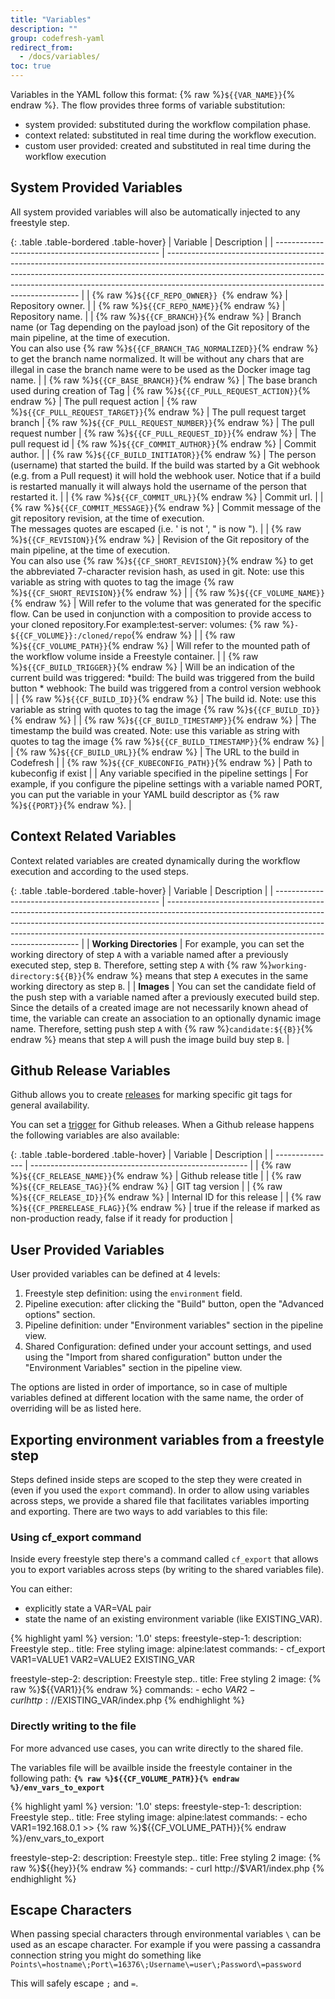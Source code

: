 ```yaml
---
title: "Variables"
description: ""
group: codefresh-yaml
redirect_from:
  - /docs/variables/
toc: true
---
```

Variables in the YAML follow this format: {% raw %}`${{VAR_NAME}}`{% endraw %}.
The flow provides three forms of variable substitution:
- system provided: substituted during the workflow compilation phase.
- context related: substituted in real time during the workflow execution.
- custom user provided: created and substituted in real time during the workflow execution

## System Provided Variables

All system provided variables will also be automatically injected to any freestyle step.

{: .table .table-bordered .table-hover}
| Variable                                          | Description                                                                                                                                                                                                                                                                                        |
| ------------------------------------------------- | -------------------------------------------------------------------------------------------------------------------------------------------------------------------------------------------------------------------------------------------------------------------------------------------------- |
| {% raw %}`${{CF_REPO_OWNER}} `{% endraw %}        | Repository owner.                                                                                                                                                                                                          |
| {% raw %}`${{CF_REPO_NAME}}`{% endraw %}          | Repository name. |
| {% raw %}`${{CF_BRANCH}}`{% endraw %}             | Branch name (or Tag depending on the payload json) of the Git repository of the main pipeline, at the time of execution. <br/>You can also use {% raw %}`${{CF_BRANCH_TAG_NORMALIZED}}`{% endraw %} to get the branch name normalized. It will be without any chars that are illegal in case the branch name were to be used as the Docker image tag name. |
| {% raw %}`${{CF_BASE_BRANCH}}`{% endraw %}      | The base branch used during creation of Tag
| {% raw %}`${{CF_PULL_REQUEST_ACTION}}`{% endraw %}      | The pull request action
| {% raw %}`${{CF_PULL_REQUEST_TARGET}}`{% endraw %}      | The pull request target branch
| {% raw %}`${{CF_PULL_REQUEST_NUMBER}}`{% endraw %}      | The pull request number
| {% raw %}`${{CF_PULL_REQUEST_ID}}`{% endraw %}      | The pull request id
| {% raw %}`${{CF_COMMIT_AUTHOR}}`{% endraw %}      | Commit author.                                                                                                                                                                                                                                                                                    |
| {% raw %}`${{CF_BUILD_INITIATOR}}`{% endraw %}      | The person (username) that started the build. If the build was started by a Git webhook (e.g. from a Pull request) it will hold the webhook user. Notice that if a build is restarted manually it will always hold the username of the person that restarted it.                                                                                                                                                                                                                                                                                    |
| {% raw %}`${{CF_COMMIT_URL}}`{% endraw %}         | Commit url.                                                                                                                                                                                                                                                                                       |
| {% raw %}`${{CF_COMMIT_MESSAGE}}`{% endraw %}     | Commit message of the git repository revision, at the time of execution.<br/> The messages quotes are escaped (i.e. ' is not \', " is now \").                                                                                                                                                         |
| {% raw %}`${{CF_REVISION}}`{% endraw %}           | Revision of the Git repository of the main pipeline, at the time of execution. <br/> You can also use {% raw %}`${{CF_SHORT_REVISION}}`{% endraw %}  to get the abbreviated 7-character revision hash, as used in git. Note: use this variable as string with quotes to tag the image {% raw %}`${{CF_SHORT_REVISION}}`{% endraw %}                 |
| {% raw %}`${{CF_VOLUME_NAME}}`{% endraw %}        | Will refer to the volume that was generated for the specific flow. Can be used in conjunction with a composition to provide access to your cloned repository.For example:test-server:  volumes: {% raw %}`- ${{CF_VOLUME}}:/cloned/repo`{% endraw %}                                                                   |
| {% raw %}`${{CF_VOLUME_PATH}}`{% endraw %}        | Will refer to the mounted path of the workflow volume inside a Freestyle container.                                                                                                                                                                                                               |
| {% raw %}`${{CF_BUILD_TRIGGER}}`{% endraw %}      | Will be an indication of the current build was triggered: *build: The build was triggered from the build button * webhook: The build was triggered from a control version webhook                                                                                                                  |
| {% raw %}`${{CF_BUILD_ID}}`{% endraw %}           | The build id. Note: use this variable as string with quotes to tag the image {% raw %}`${{CF_BUILD_ID}}`{% endraw %}                                                                                                                                                                                                |
| {% raw %}`${{CF_BUILD_TIMESTAMP}}`{% endraw %}    | The timestamp the build was created. Note: use this variable as string with quotes to tag the image {% raw %}`${{CF_BUILD_TIMESTAMP}}`{% endraw %}                                                                                                                                                                   |
| {% raw %}`${{CF_BUILD_URL}}`{% endraw %}          | The URL to the build in Codefresh                                                                                                                                                                                                                                                                 |
| {% raw %}`${{CF_KUBECONFIG_PATH}}`{% endraw %}    | Path to kubeconfig if exist                                                                                                                                                                                                                                                                       |
| Any variable specified in the pipeline settings   | For example, if you configure the pipeline settings with a variable named PORT, you can put the variable in your YAML build descriptor as {% raw %}`${{PORT}}`{% endraw %}.                                                                                                                                              |

## Context Related Variables
Context related variables are created dynamically during the workflow execution and according to the used steps.

{: .table .table-bordered .table-hover}
| Variable                                          | Description                                                                                                                                                                                                                                                                                        |
| ------------------------------------------------- | -------------------------------------------------------------------------------------------------------------------------------------------------------------------------------------------------------------------------------------------------------------------------------------------------- |
| **Working Directories**                           | For example, you can set the working directory of step `A` with a variable named after a previously executed step, step `B`. Therefore, setting step `A` with {% raw %}`working-directory:${{B}}`{% endraw %} means that step `A` executes in the same working directory as step `B`.                |
| **Images**                                        | You can set the candidate field of the push step with a variable named after a previously executed build step. Since the details of a created image are not necessarily known ahead of time, the variable can create an association to an optionally dynamic image name. Therefore, setting push step `A` with {% raw %}`candidate:${{B}}`{% endraw %} means that step `A` will push the image build buy step `B`.                |

## Github Release Variables

Github allows you to create [releases](https://help.github.com/articles/creating-releases/) for marking specific git tags for general availability.

You can set a [trigger]({{site.baseurl}}/docs/configure-ci-cd-pipeline/triggers/git-triggers/) for Github releases. When a Github release happens the following variables are also available:



{: .table .table-bordered .table-hover}
| Variable        | Description                                            |
| --------------- | ------------------------------------------------------ |
| {% raw %}`${{CF_RELEASE_NAME}}`{% endraw %}     | Github release title   |
| {% raw %}`${{CF_RELEASE_TAG}}`{% endraw %}      | GIT tag version   |
| {% raw %}`${{CF_RELEASE_ID}}`{% endraw %}       | Internal ID for this release   |
| {% raw %}`${{CF_PRERELEASE_FLAG}}`{% endraw %}  | true if the release if marked as non-production ready, false if it ready for production   |

## User Provided Variables

User provided variables can be defined at 4 levels:
1. Freestyle step definition: using the `environment` field.
1. Pipeline execution: after clicking the "Build" button, open the "Advanced options" section.
1. Pipeline definition: under "Environment variables" section in the pipeline view.
1. Shared Configuration: defined under your account settings, and used using the "Import from shared configuration" button under the "Environment Variables" section in the pipeline view.

The options are listed in order of importance, so in case of multiple variables defined at different location with the same name, the order of overriding will be as listed here.

## Exporting environment variables from a freestyle step

Steps defined inside steps are scoped to the step they were created in (even if you used the `export` command). In order to allow using variables across steps, we provide a shared file that facilitates variables importing and exporting. There are two ways to add variables to this file:

### Using cf_export command
Inside every freestyle step there's a command called `cf_export` that allows you to export variables across steps (by writing to the shared variables file).

You can either:
- explicitly state a VAR=VAL pair  
- state the name of an existing environment variable (like EXISTING_VAR).

{% highlight yaml %}
version: '1.0'
steps:
  freestyle-step-1:
    description: Freestyle step..
    title: Free styling
    image: alpine:latest
    commands:
      - cf_export VAR1=VALUE1 VAR2=VALUE2 EXISTING_VAR

  freestyle-step-2:
    description: Freestyle step..
    title: Free styling 2
    image: {% raw %}${{VAR1}}{% endraw %}
    commands:
      - echo $VAR2
      - curl http://$EXISTING_VAR/index.php
{% endhighlight %}
 
### Directly writing to the file

For more advanced use cases, you can write directly to the shared file.

The variables file will be availble inside the freestyle container in the following path: **`{% raw %}${{CF_VOLUME_PATH}}{% endraw %}/env_vars_to_export`** 

{% highlight yaml %}
version: '1.0'
steps:
  freestyle-step-1:
    description: Freestyle step..
    title: Free styling
    image: alpine:latest
    commands:
      - echo VAR1=192.168.0.1 >> {% raw %}${{CF_VOLUME_PATH}}{% endraw %}/env_vars_to_export
          
  freestyle-step-2:
    description: Freestyle step..
    title: Free styling 2
    image: {% raw %}${{hey}}{% endraw %}
    commands:
      - curl http://$VAR1/index.php
{% endhighlight %}

## Escape Characters
When passing special characters through environmental variables `\` can be used as an escape character. For example if you were passing a cassandra connection string you might do something like `Points\=hostname\;Port\=16376\;Username\=user\;Password\=password`

This will safely escape `;` and `=`.
